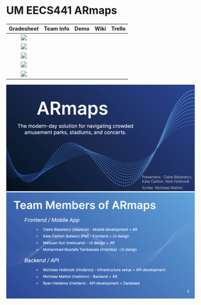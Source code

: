 # UM EECS441 ARmaps

| Gradesheet | Team Info | Demo  |  Wiki |  Trello  |
|:----------:|:---------:|:-----:|:-----:|:--------:|
|[<img src="https://eecs441.eecs.umich.edu/img/admin/grades3.png">][grade_sheet]
|[<img src="https://eecs441.eecs.umich.edu/img/admin/team.png">][team_contract]
|[<img src="https://eecs441.eecs.umich.edu/img/admin/video.png">][demo_page]
|[<img src="https://eecs441.eecs.umich.edu/img/admin/wiki.png">][wiki_page]
|[<img src="https://eecs441.eecs.umich.edu/img/admin/trello.png">][process_page]|

![Elevator Pitch](/assets/armaps.png)
![Team](/assets/armaps_team.png)

[grade_sheet]: https://docs.google.com/spreadsheets/d/1lDYbenQKYUpSqvvMy0rsRXubkJEPmhJK0bqvqnHGVj8/edit?usp=sharing
[team_contract]: /assets/armaps_contract.pdf
[demo_page]: https://youtube.com/
[wiki_page]: https://github.com/mohtamba/ARmaps/wiki
[process_page]: https://trello.com/
